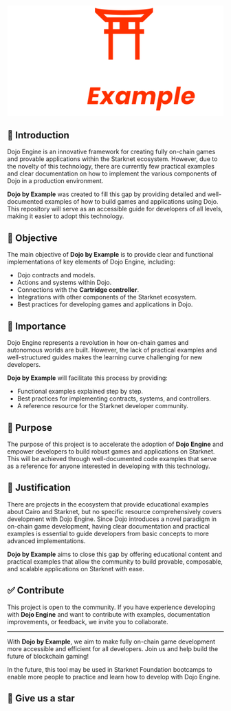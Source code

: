 <p align="center">
  <img src="client/public/svg/Vertical_Dark.svg" alt="Dojo by Example Logo" width="600">
</p>

## 👾 Introduction

Dojo Engine is an innovative framework for creating fully on-chain games and provable applications within the Starknet ecosystem. However, due to the novelty of this technology, there are currently few practical examples and clear documentation on how to implement the various components of Dojo in a production environment.

**Dojo by Example** was created to fill this gap by providing detailed and well-documented examples of how to build games and applications using Dojo. This repository will serve as an accessible guide for developers of all levels, making it easier to adopt this technology.

## 🏁 Objective

The main objective of **Dojo by Example** is to provide clear and functional implementations of key elements of Dojo Engine, including:

- Dojo contracts and models.
- Actions and systems within Dojo.
- Connections with the **Cartridge controller**.
- Integrations with other components of the Starknet ecosystem.
- Best practices for developing games and applications in Dojo.

## 🔨 Importance

Dojo Engine represents a revolution in how on-chain games and autonomous worlds are built. However, the lack of practical examples and well-structured guides makes the learning curve challenging for new developers.

**Dojo by Example** will facilitate this process by providing:

- Functional examples explained step by step.
- Best practices for implementing contracts, systems, and controllers.
- A reference resource for the Starknet developer community.

## 🚀 Purpose

The purpose of this project is to accelerate the adoption of **Dojo Engine** and empower developers to build robust games and applications on Starknet. This will be achieved through well-documented code examples that serve as a reference for anyone interested in developing with this technology.

## 📖 Justification

There are projects in the ecosystem that provide educational examples about Cairo and Starknet, but no specific resource comprehensively covers development with Dojo Engine. Since Dojo introduces a novel paradigm in on-chain game development, having clear documentation and practical examples is essential to guide developers from basic concepts to more advanced implementations.

**Dojo by Example** aims to close this gap by offering educational content and practical examples that allow the community to build provable, composable, and scalable applications on Starknet with ease.

## ✅ Contribute

This project is open to the community. If you have experience developing with **Dojo Engine** and want to contribute with examples, documentation improvements, or feedback, we invite you to collaborate.

---

With **Dojo by Example**, we aim to make fully on-chain game development more accessible and efficient for all developers. Join us and help build the future of blockchain gaming!

In the future, this tool may be used in Starknet Foundation bootcamps to enable more people to practice and learn how to develop with Dojo Engine.

## 🌟 Give us a star 

